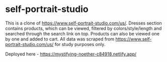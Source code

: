 # self-portrait-studio

This is a clone of https://www.self-portrait-studio.com/us/. 
Dresses section contains products, which can be viewed, filtered by colors/style/length and searched through the search link on top. 
Products can also be viewed one by one and added to cart. 
All data was scraped from https://www.self-portrait-studio.com/us/ for study purposes only.

Deployed here - https://mystifying-noether-c84918.netlify.app/
